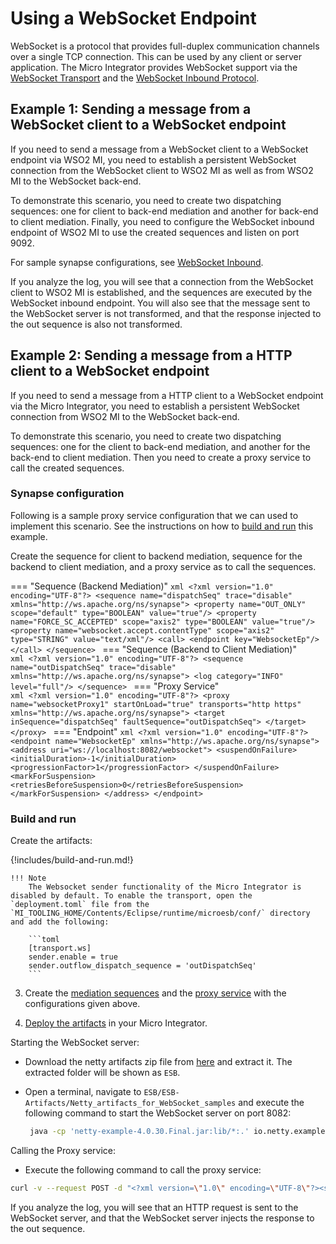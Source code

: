 # Using a WebSocket Endpoint

WebSocket is a protocol that provides full-duplex communication channels over a single TCP connection. This can be used by any client or server application. The Micro Integrator provides WebSocket support via the [WebSocket Transport]({{base_path}}/install-and-setup/setup/transport-configurations/configuring-transports/#configuring-the-websocket-transport) and the [WebSocket Inbound Protocol]({{base_path}}/learn/examples/inbound-endpoint-examples/inbound-endpoint-secured-websocket).

## Example 1: Sending a message from a WebSocket client to a WebSocket endpoint

If you need to send a message from a WebSocket client to a WebSocket endpoint via WSO2 MI, you need to establish a persistent WebSocket connection from the WebSocket client to WSO2 MI as well as from WSO2 MI to the WebSocket back-end.

To demonstrate this scenario, you need to create two dispatching sequences: one for client to back-end mediation and another for back-end to client mediation. Finally, you need to configure the WebSocket inbound endpoint of WSO2 MI to use the created sequences and listen on port 9092.

For sample synapse configurations, see [WebSocket Inbound]({{base_path}}/learn/examples/inbound-endpoint-examples/inbound-endpoint-secured-websocket).

If you analyze the log, you will see that a connection from the WebSocket client to WSO2 MI is established, and the sequences are executed by the WebSocket inbound endpoint. You will also see that the message sent to the WebSocket server is not transformed, and that the response injected to the out sequence is also not transformed.

## Example 2: Sending a message from a HTTP client to a WebSocket endpoint

If you need to send a message from a HTTP client to a WebSocket endpoint via the Micro Integrator, you need to establish a persistent WebSocket connection from WSO2 MI to the WebSocket back-end.

To demonstrate this scenario, you need to create two dispatching sequences: one for the client to back-end mediation, and another for the back-end to client mediation. Then you need to create a proxy service to call the created sequences.

### Synapse configuration
Following is a sample proxy service configuration that we can used to implement this scenario. See the instructions on how to [build and run](#build-and-run) this example.

Create the sequence for client to backend mediation, sequence for the backend to client mediation, and a proxy service as to call the sequences.

=== "Sequence (Backend Mediation)"
    ```xml
    <?xml version="1.0" encoding="UTF-8"?>
    <sequence name="dispatchSeq" trace="disable" xmlns="http://ws.apache.org/ns/synapse">
        <property name="OUT_ONLY" scope="default" type="BOOLEAN" value="true"/>
        <property name="FORCE_SC_ACCEPTED" scope="axis2" type="BOOLEAN" value="true"/>
        <property name="websocket.accept.contentType" scope="axis2" type="STRING" value="text/xml"/>
        <call>
            <endpoint key="WebsocketEp"/>
        </call>
    </sequence>
    ```
=== "Sequence (Backend to Client Mediation)"    
    ```xml
    <?xml version="1.0" encoding="UTF-8"?>
    <sequence name="outDispatchSeq" trace="disable" xmlns="http://ws.apache.org/ns/synapse">
        <log category="INFO" level="full"/>
    </sequence>
    ```
=== "Proxy Service"    
    ```xml
    <?xml version="1.0" encoding="UTF-8"?>
    <proxy name="websocketProxy1" startOnLoad="true" transports="http https" xmlns="http://ws.apache.org/ns/synapse">
        <target inSequence="dispatchSeq" faultSequence="outDispatchSeq">
        </target>
    </proxy>
    ```
=== "Endpoint" 
    ```xml
    <?xml version="1.0" encoding="UTF-8"?>
    <endpoint name="WebsocketEp" xmlns="http://ws.apache.org/ns/synapse">
        <address uri="ws://localhost:8082/websocket">
            <suspendOnFailure>
                <initialDuration>-1</initialDuration>
                <progressionFactor>1</progressionFactor>
            </suspendOnFailure>
            <markForSuspension>
                <retriesBeforeSuspension>0</retriesBeforeSuspension>
            </markForSuspension>
        </address>
    </endpoint>
    ```

### Build and run

Create the artifacts:

{!includes/build-and-run.md!}
    
    !!! Note
        The Websocket sender functionality of the Micro Integrator is disabled by default. To enable the transport, open the `deployment.toml` file from the `MI_TOOLING_HOME/Contents/Eclipse/runtime/microesb/conf/` directory and add the following: 

        ```toml
        [transport.ws]
        sender.enable = true
        sender.outflow_dispatch_sequence = 'outDispatchSeq'
        ``` 

3. Create the [mediation sequences]({{base_path}}/develop/creating-artifacts/creating-reusable-sequences) and the [proxy service]({{base_path}}/develop/creating-artifacts/creating-a-proxy-service) with the configurations given above.

4. [Deploy the artifacts]({{base_path}}/develop/deploy-artifacts) in your Micro Integrator.

Starting the WebSocket server:

-  Download the netty artifacts zip file from [here](https://github.com/wso2-docs/ESB) and extract it. The extracted folder will be shown as `ESB`.
-  Open a terminal, navigate to `ESB/ESB-Artifacts/Netty_artifacts_for_WebSocket_samples` and execute the following command to start the WebSocket server on port 8082:
   
   ```bash
    java -cp 'netty-example-4.0.30.Final.jar:lib/*:.' io.netty.example.http.websocketx.server.WebSocketServer
   ```
   
Calling the Proxy service:

-  Execute the following command to call the proxy service:
```bash
curl -v --request POST -d "<?xml version=\"1.0\" encoding=\"UTF-8\"?><soapenv:Envelope xmlns:soapenv=\"http://schemas.xmlsoap.org/soap/envelope/\"><soapenv:Body><test>Value</test></soapenv:Body></soapenv:Envelope>" -H Content-Type:"text/xml" http://localhost:8290/services/websocketProxy1
```

If you analyze the log, you will see that an HTTP request is sent to the
WebSocket server, and that the WebSocket server injects the response to
the out sequence.
